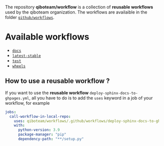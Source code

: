 The repository **qiboteam/workflow** is a collection of **reusable workflows**
used by the qiboteam organization. The workflows are availaible in the folder
[`github/workflows`](https://github.com/qiboteam/workflows/tree/main/.github/workflows).

# Available workflows

- [`docs`](./docs.md)
- [`latest-stable`](./latest-stable.md)
- [`test`](./test.md)
- [`wheels`](./wheels.md)

## How to use a reusable workflow ?

If you want to use the **reusable workflow**
`deploy-sphinx-docs-to-ghpages.yml`, all you have to do is to add the `uses`
keyword in a job of your workflow, for example

```yaml
jobs:
  call-workflow-in-local-repo:
    uses: qiboteam/workflows/.github/workflows/deploy-sphinx-docs-to-ghpages.yml@main
    with:
      python-version: 3.9
      package-manager: "pip"
      dependency-path: "**/setup.py"
```

